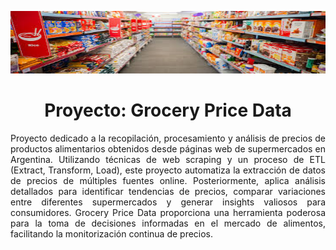 <p align="center">
  <img src="imagen/alimentos2.jpg" alt="Banner de Grocery Price Data" title="Grocery Price Data" width="800" height="100">
</p>

<h1 align="center">Proyecto: Grocery Price Data</h1>


<p style="text-align: justify;">
Proyecto dedicado a la recopilación, procesamiento y análisis de precios de productos alimentarios obtenidos desde páginas web de supermercados en Argentina. Utilizando técnicas de web scraping y un proceso de ETL (Extract, Transform, Load), este proyecto automatiza la extracción de datos de precios de múltiples fuentes online. Posteriormente, aplica análisis detallados para identificar tendencias de precios, comparar variaciones entre diferentes supermercados y generar insights valiosos para consumidores. Grocery Price Data proporciona una herramienta poderosa para la toma de decisiones informadas en el mercado de alimentos, facilitando la monitorización continua de precios.
</p>